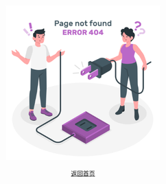 <div style="height: 72vh; display: flex; justify-content: center; align-items: center; flex-direction: column;">
  <img src="_media/404.svg" style="width: 360px" />
  <div style="margin-top: 20px">
    <a class="nomi-btn" href="./">返回首页</a>
  </div>
</div>
